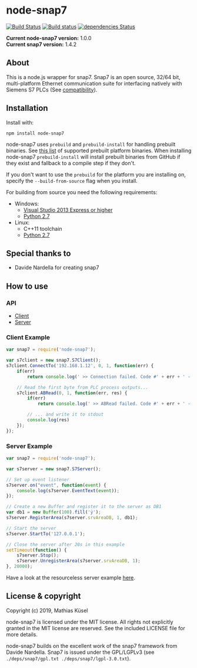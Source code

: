 # node-snap7
<!---
[![NPM](https://nodei.co/npm/node-snap7.png?downloads=true)](https://nodei.co/npm/node-snap7/) [![NPM](https://nodei.co/npm-dl/node-snap7.png?months=1)](https://nodei.co/npm/node-snap7/)
--->
[![Build Status](https://travis-ci.org/mathiask88/node-snap7.svg?branch=master)](https://travis-ci.org/mathiask88/node-snap7)
[![Build status](https://ci.appveyor.com/api/projects/status/ca1kepectsn3wkrc/branch/master?svg=true)](https://ci.appveyor.com/project/mathiask88/node-snap7/branch/master)
[![dependencies Status](https://david-dm.org/mathiask88/node-snap7/status.svg)](https://david-dm.org/mathiask88/node-snap7)

**Current node-snap7 version:** 1.0.0\
**Current snap7 version:** 1.4.2

## About
This is a node.js wrapper for snap7. Snap7 is an open source, 32/64 bit, multi-platform Ethernet communication suite for interfacing natively with Siemens S7 PLCs (See [compatibility](http://snap7.sourceforge.net/snap7_client.html#target_compatibility)).

## Installation
Install with:

    npm install node-snap7

node-snap7 uses `prebuild` and `prebuild-install` for handling prebuilt binaries. See [this list](https://github.com/mathiask88/node-snap7/releases) of supported prebuilt platform binaries. When installing node-snap7 `prebuild-install` will install prebuilt binaries from GitHub if they exist and fallback to a compile step if they don't.

If you don't want to use the `prebuild` for the platform you are installing on, specify the `--build-from-source` flag when you install.

For building from source you need the following requirements:

 - Windows:
    - [Visual Studio 2013 Express or higher](https://www.visualstudio.com/de/vs/visual-studio-express/)
    - [Python 2.7](https://www.python.org/downloads/release/python-2714/)
 - Linux:
    - C++11 toolchain
    - [Python 2.7](https://www.python.org/downloads/release/python-2714/)

## Special thanks to
- Davide Nardella for creating snap7

## How to use
### API
- [Client](doc/client.md)
- [Server](doc/server.md)

### Client Example
```javascript
var snap7 = require('node-snap7');

var s7client = new snap7.S7Client();
s7client.ConnectTo('192.168.1.12', 0, 1, function(err) {
    if(err)
        return console.log(' >> Connection failed. Code #' + err + ' - ' + s7client.ErrorText(err));

    // Read the first byte from PLC process outputs...
    s7client.ABRead(0, 1, function(err, res) {
        if(err)
            return console.log(' >> ABRead failed. Code #' + err + ' - ' + s7client.ErrorText(err));

        // ... and write it to stdout
        console.log(res)
    });
});
```

### Server Example
```javascript
var snap7 = require('node-snap7');

var s7server = new snap7.S7Server();

// Set up event listener
s7server.on("event", function(event) {
    console.log(s7server.EventText(event));
});

// Create a new Buffer and register it to the server as DB1
var db1 = new Buffer(100).fill('ÿ');
s7server.RegisterArea(s7server.srvAreaDB, 1, db1);

// Start the server
s7server.StartTo('127.0.0.1');

// Close the server after 20s in this example
setTimeout(function() {
    s7server.Stop();
    s7server.UnregisterArea(s7server.srvAreaDB, 1);
}, 20000);
```

Have a look at the resourceless server example [here](doc/server.md#event-read-write).

## License & copyright
Copyright (c) 2019, Mathias Küsel

node-snap7 is licensed under the MIT license. All rights not explicitly granted in the MIT license are reserved. See the included LICENSE file for more details.

node-snap7 builds on the excellent work of the snap7 framework from Davide Nardella. Snap7 is issued under the GPL/LGPLv3 (see `./deps/snap7/gpl.txt ./deps/snap7/lgpl-3.0.txt`).
